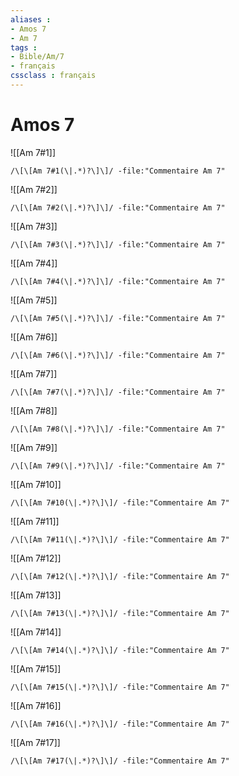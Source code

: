 ```yaml
---
aliases : 
- Amos 7
- Am 7
tags : 
- Bible/Am/7
- français
cssclass : français
---
```


# Amos 7

![[Am 7#1]]

```query
/\[\[Am 7#1(\|.*)?\]\]/ -file:"Commentaire Am 7"
```

![[Am 7#2]]

```query
/\[\[Am 7#2(\|.*)?\]\]/ -file:"Commentaire Am 7"
```

![[Am 7#3]]

```query
/\[\[Am 7#3(\|.*)?\]\]/ -file:"Commentaire Am 7"
```

![[Am 7#4]]

```query
/\[\[Am 7#4(\|.*)?\]\]/ -file:"Commentaire Am 7"
```

![[Am 7#5]]

```query
/\[\[Am 7#5(\|.*)?\]\]/ -file:"Commentaire Am 7"
```

![[Am 7#6]]

```query
/\[\[Am 7#6(\|.*)?\]\]/ -file:"Commentaire Am 7"
```

![[Am 7#7]]

```query
/\[\[Am 7#7(\|.*)?\]\]/ -file:"Commentaire Am 7"
```

![[Am 7#8]]

```query
/\[\[Am 7#8(\|.*)?\]\]/ -file:"Commentaire Am 7"
```

![[Am 7#9]]

```query
/\[\[Am 7#9(\|.*)?\]\]/ -file:"Commentaire Am 7"
```

![[Am 7#10]]

```query
/\[\[Am 7#10(\|.*)?\]\]/ -file:"Commentaire Am 7"
```

![[Am 7#11]]

```query
/\[\[Am 7#11(\|.*)?\]\]/ -file:"Commentaire Am 7"
```

![[Am 7#12]]

```query
/\[\[Am 7#12(\|.*)?\]\]/ -file:"Commentaire Am 7"
```

![[Am 7#13]]

```query
/\[\[Am 7#13(\|.*)?\]\]/ -file:"Commentaire Am 7"
```

![[Am 7#14]]

```query
/\[\[Am 7#14(\|.*)?\]\]/ -file:"Commentaire Am 7"
```

![[Am 7#15]]

```query
/\[\[Am 7#15(\|.*)?\]\]/ -file:"Commentaire Am 7"
```

![[Am 7#16]]

```query
/\[\[Am 7#16(\|.*)?\]\]/ -file:"Commentaire Am 7"
```

![[Am 7#17]]

```query
/\[\[Am 7#17(\|.*)?\]\]/ -file:"Commentaire Am 7"
```

